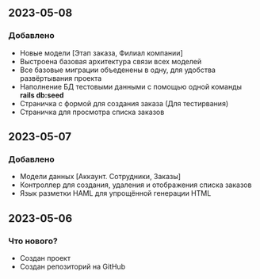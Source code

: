 ## 2023-05-08
### Добавлено
- Новые модели [Этап заказа, Филиал компании]
- Выстроена базовая архитектура связи всех моделей
- Все базовые миграции объеденены в одну, для удобства развёртывания проекта
- Наполнение БД тестовыми данными с помощью одной команды **rails db:seed**
- Страничка с формой для создания заказа (Для тестирвания)
- Страничка для просмотра списка заказов

## 2023-05-07
### Добавлено
- Модели данных [Аккаунт. Сотрудники, Заказы]
- Контроллер для создания, удаления и отображения списка заказов
- Язык разметки HAML для упрощённой генерации HTML

## 2023-05-06
### Что нового?
- Создан проект
- Создан репозиторий на GitHub